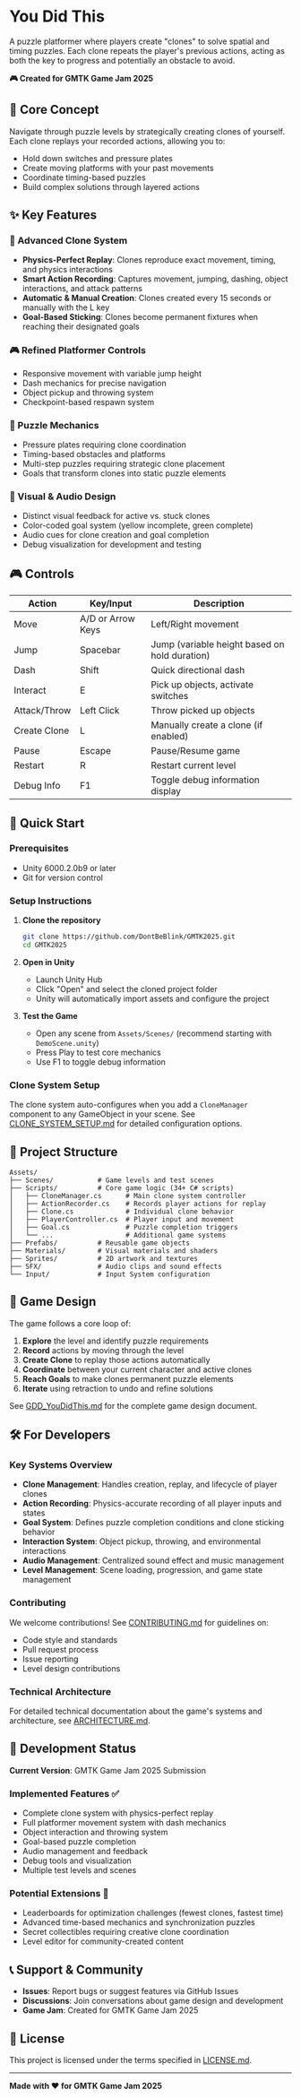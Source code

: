 # You Did This

A puzzle platformer where players create "clones" to solve spatial and timing puzzles. Each clone repeats the player's previous actions, acting as both the key to progress and potentially an obstacle to avoid.

**🎮 Created for GMTK Game Jam 2025**

## 🎯 Core Concept

Navigate through puzzle levels by strategically creating clones of yourself. Each clone replays your recorded actions, allowing you to:
- Hold down switches and pressure plates
- Create moving platforms with your past movements
- Coordinate timing-based puzzles
- Build complex solutions through layered actions

## ✨ Key Features

### 🤖 Advanced Clone System
- **Physics-Perfect Replay**: Clones reproduce exact movement, timing, and physics interactions
- **Smart Action Recording**: Captures movement, jumping, dashing, object interactions, and attack patterns
- **Automatic & Manual Creation**: Clones created every 15 seconds or manually with the L key
- **Goal-Based Sticking**: Clones become permanent fixtures when reaching their designated goals

### 🎮 Refined Platformer Controls
- Responsive movement with variable jump height
- Dash mechanics for precise navigation
- Object pickup and throwing system
- Checkpoint-based respawn system

### 🧩 Puzzle Mechanics
- Pressure plates requiring clone coordination
- Timing-based obstacles and platforms
- Multi-step puzzles requiring strategic clone placement
- Goals that transform clones into static puzzle elements

### 🎨 Visual & Audio Design
- Distinct visual feedback for active vs. stuck clones
- Color-coded goal system (yellow incomplete, green complete)
- Audio cues for clone creation and goal completion
- Debug visualization for development and testing

## 🎮 Controls

| Action | Key/Input | Description |
|--------|-----------|-------------|
| Move | A/D or Arrow Keys | Left/Right movement |
| Jump | Spacebar | Jump (variable height based on hold duration) |
| Dash | Shift | Quick directional dash |
| Interact | E | Pick up objects, activate switches |
| Attack/Throw | Left Click | Throw picked up objects |
| Create Clone | L | Manually create a clone (if enabled) |
| Pause | Escape | Pause/Resume game |
| Restart | R | Restart current level |
| Debug Info | F1 | Toggle debug information display |

## 🚀 Quick Start

### Prerequisites
- Unity 6000.2.0b9 or later
- Git for version control

### Setup Instructions
1. **Clone the repository**
   ```bash
   git clone https://github.com/DontBeBlink/GMTK2025.git
   cd GMTK2025
   ```

2. **Open in Unity**
   - Launch Unity Hub
   - Click "Open" and select the cloned project folder
   - Unity will automatically import assets and configure the project

3. **Test the Game**
   - Open any scene from `Assets/Scenes/` (recommend starting with `DemoScene.unity`)
   - Press Play to test core mechanics
   - Use F1 to toggle debug information

### Clone System Setup
The clone system auto-configures when you add a `CloneManager` component to any GameObject in your scene. See [CLONE_SYSTEM_SETUP.md](CLONE_SYSTEM_SETUP.md) for detailed configuration options.

## 📁 Project Structure

```
Assets/
├── Scenes/           # Game levels and test scenes
├── Scripts/          # Core game logic (34+ C# scripts)
│   ├── CloneManager.cs      # Main clone system controller
│   ├── ActionRecorder.cs    # Records player actions for replay
│   ├── Clone.cs             # Individual clone behavior
│   ├── PlayerController.cs  # Player input and movement
│   ├── Goal.cs              # Puzzle completion triggers
│   └── ...                  # Additional game systems
├── Prefabs/          # Reusable game objects
├── Materials/        # Visual materials and shaders  
├── Sprites/          # 2D artwork and textures
├── SFX/              # Audio clips and sound effects
└── Input/            # Input System configuration
```

## 🎯 Game Design

The game follows a core loop of:
1. **Explore** the level and identify puzzle requirements
2. **Record** actions by moving through the level
3. **Create Clone** to replay those actions automatically  
4. **Coordinate** between your current character and active clones
5. **Reach Goals** to make clones permanent puzzle elements
6. **Iterate** using retraction to undo and refine solutions

See [GDD_YouDidThis.md](GDD_YouDidThis.md) for the complete game design document.

## 🛠️ For Developers

### Key Systems Overview
- **Clone Management**: Handles creation, replay, and lifecycle of player clones
- **Action Recording**: Physics-accurate recording of all player inputs and states
- **Goal System**: Defines puzzle completion conditions and clone sticking behavior
- **Interaction System**: Object pickup, throwing, and environmental interactions
- **Audio Management**: Centralized sound effect and music management
- **Level Management**: Scene loading, progression, and game state management

### Contributing
We welcome contributions! See [CONTRIBUTING.md](CONTRIBUTING.md) for guidelines on:
- Code style and standards
- Pull request process
- Issue reporting
- Level design contributions

### Technical Architecture
For detailed technical documentation about the game's systems and architecture, see [ARCHITECTURE.md](ARCHITECTURE.md).

## 📝 Development Status

**Current Version**: GMTK Game Jam 2025 Submission

### Implemented Features ✅
- Complete clone system with physics-perfect replay
- Full platformer movement system with dash mechanics
- Object interaction and throwing system  
- Goal-based puzzle completion
- Audio management and feedback
- Debug tools and visualization
- Multiple test levels and scenes

### Potential Extensions 🚀
- Leaderboards for optimization challenges (fewest clones, fastest time)
- Advanced time-based mechanics and synchronization puzzles
- Secret collectibles requiring creative clone coordination
- Level editor for community-created content

## 📞 Support & Community

- **Issues**: Report bugs or suggest features via GitHub Issues
- **Discussions**: Join conversations about game design and development
- **Game Jam**: Created for GMTK Game Jam 2025

## 📄 License

This project is licensed under the terms specified in [LICENSE.md](LICENSE.md).

---

**Made with ❤️ for GMTK Game Jam 2025**